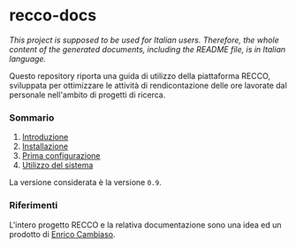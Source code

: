 # recco-docs

*This project is supposed to be used for Italian users. Therefore, the whole content of the generated documents, including the README file, is in Italian language.*

Questo repository riporta una guida di utilizzo della piattaforma RECCO, sviluppata per ottimizzare le attività di rendicontazione delle ore lavorate dal personale nell'ambito di progetti di ricerca.

### Sommario ###

1. [Introduzione](docs/introduzione.md)
2. [Installazione](docs/installazione.md)
3. [Prima configurazione](docs/primaconfigurazione.md)
4. [Utilizzo del sistema](docs/utilizzo.md)

La versione considerata è la versione `0.9`.

### Riferimenti ###

L'intero progetto RECCO e la relativa documentazione sono una idea ed un prodotto di [Enrico Cambiaso](https://www.ieiit.cnr.it/people/Cambiaso-Enrico).
